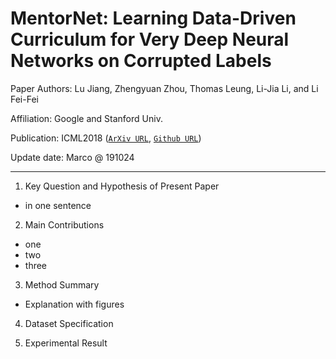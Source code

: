 # MentorNet: Learning Data-Driven Curriculum for Very Deep Neural Networks on Corrupted Labels

Paper Authors: Lu Jiang, Zhengyuan Zhou, Thomas Leung, Li-Jia Li, and Li Fei-Fei

Affiliation: Google and Stanford Univ.

Publication: ICML2018 ([`ArXiv URL`](https://arxiv.org/abs/1712.05055), [`Github URL`](https://github.com/google/mentornet))

Update date: Marco @ 191024

---


1. Key Question and Hypothesis of Present Paper
- in one sentence

2. Main Contributions
- one
- two
- three 

3. Method Summary
- Explanation with figures

4. Dataset Specification


5. Experimental Result


